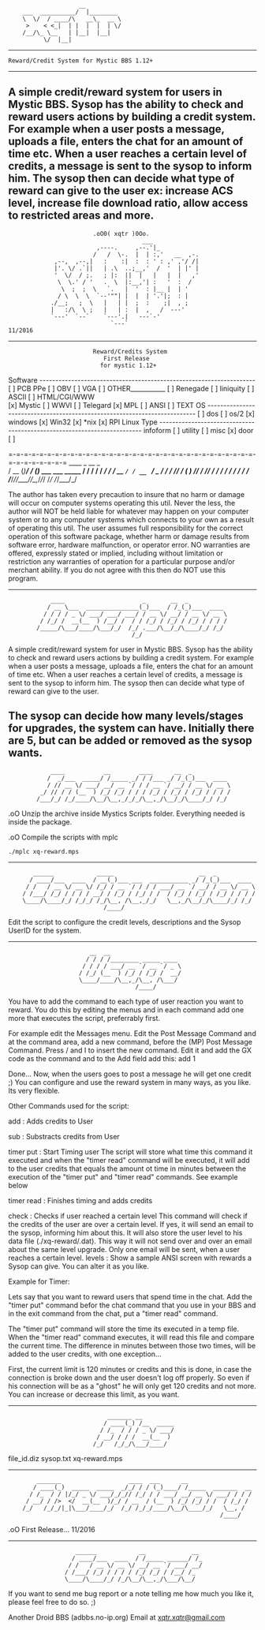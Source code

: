                         __           
        ___  __________/  |________  
        \  \/  / ____/\   __\_  __ \ 
         >    < <_|  | |  |  |  | \/ 
        /__/\_ \__   | |__|  |__|    
              \/  |__|               
------------------------------------------------
    Reward/Credit System for Mystic BBS 1.12+ 
------------------------------------------------
A simple credit/reward system for users in 
Mystic BBS. Sysop has the ability to check and
reward users actions by building a credit
system. For example when a user posts a message,
uploads a file, enters the chat for an amount of
time etc. When a user reaches a certain level of
credits, a message is sent to the sysop to
inform him. The sysop then can decide what type
of reward can give to the user ex: increase ACS
level, increase file download ratio, allow 
access to restricted areas and more.
------------------------------------------------
                            .oO0( xqtr )0Oo.
                                          ___              
                             ,----.     ,--.'|_            
                            /   /  \-.  |  | :,'   __  ,-. 
                 ,--,  ,--,|   :    :|  :  : ' : ,' ,'/ /| 
                 |'. \/ .`||   | .\  ..;__,'  /  '  | |' | 
                 '  \/  / ;.   ; |:  ||  |   |   |  |   ,' 
                  \  \.' / '   .  \  |:__,'| :   '  :  /   
                   \  ;  ;  \   `.   |  '  : |__ |  | '    
                  / \  \  \  `--'""| |  |  | '.'|;  : |    
                ./__;   ;  \   |   | |  ;  :    ;|  , ;    
                |   :/\  \ ;   |   | :  |  ,   /  ---'     
                `---'  `--`    `---'.|   ---`-'            
                                 `---`                                  11/2016
 ------------------------------------------------------------------------------

                            Reward/Credits System  
                               First Release
                              for mystic 1.12+
                                
Software --------------------------------------------------------------------
       [ ] PCB PPe      [ ] OBV          [ ] VGA         [ ] OTHER___________
       [ ] Renegade     [ ] Iiniquity    [ ] ASCII       [ ] HTML/CGI/WWW    
       [x] Mystic       [ ] WWVI         [ ] Telegard    [x] MPL
       [ ] ANSI         [ ] TEXT
OS --------------------------------------------------------------------------
    [ ] dos  [ ] os/2  [x] windows [x] Win32 [x] *nix [x] RPI Linux
Type ------------------------------------------------------------------------
                infoform [ ]   utility [ ]  misc [x]  door [ ]
                
=-=-=-=-=-=-=-=-=-=-=-=-=-=-=-=-=-=-=-=-=-=-=-=-=-=-=-=-=-=-=-=-=-=-=-=-=-=-=-=
                  ____  _           __      _                    
                 / __ \(_)_________/ /___ _(_)___ ___  ___  _____
                / / / / / ___/ ___/ / __ `/ / __ `__ \/ _ \/ ___/
               / /_/ / (__  ) /__/ / /_/ / / / / / / /  __/ /    
              /_____/_/____/\___/_/\__,_/_/_/ /_/ /_/\___/_/     

   The author has taken every precaution to insure that no harm or damage
will occur on computer systems operating this util.  Never the less, the
author will NOT be held liable for whatever may happen on your computer
system or to any computer systems which connects to your own as a result of
operating this util.  The user assumes full responsibility for the correct
operation of this software package, whether harm or damage results from
software error, hardware malfunction, or operator error.  NO warranties are
offered, expressly stated or implied, including without limitation or
restriction any warranties of operation for a particular purpose and/or
merchant ability.  If you do not agree with this then do NOT use this
program.

                         
-------------------------------------------------------------------------------
                ____                      _       __  _           
               / __ \___  _______________(_)___  / /_(_)___  ____ 
              / / / / _ \/ ___/ ___/ ___/ / __ \/ __/ / __ \/ __ \
             / /_/ /  __(__  ) /__/ /  / / /_/ / /_/ / /_/ / / / /
            /_____/\___/____/\___/_/  /_/ .___/\__/_/\____/_/ /_/ 
                                       /_/                       

  A simple credit/reward system for user in Mystic BBS. Sysop has the ability
to check and reward users actions by building a credit system. For example when
a user posts a message, uploads a file, enters the chat for an amount of time
etc. When a user reaches a certain level of credits, a message is sent to the
sysop to inform him. The sysop then can decide what type of reward can give to 
the user. 

  The sysop can decide how many levels/stages for upgrades, the system can have.
Initially there are 5, but can be added or removed as the sysop wants. 
-------------------------------------------------------------------------------
                ____           __        ____      __  _           
               /  _/___  _____/ /_____ _/ / /___ _/ /_(_)___  ____ 
               / // __ \/ ___/ __/ __ `/ / / __ `/ __/ / __ \/ __ \
             _/ // / / (__  ) /_/ /_/ / / / /_/ / /_/ / /_/ / / / /
            /___/_/ /_/____/\__/\__,_/_/_/\__,_/\__/_/\____/_/ /_/ 

.oO Unzip the archive inside Mystics Scripts folder. Everything needed is inside
the package.

.oO Compile the scripts with mplc
    
    ./mplc xq-reward.mps

-------------------------------------------------------------------------------
           ______            _____                        __  _           
          / ____/___  ____  / __(_)___ ___  ___________ _/ /_(_)___  ____ 
         / /   / __ \/ __ \/ /_/ / __ `/ / / / ___/ __ `/ __/ / __ \/ __ \
        / /___/ /_/ / / / / __/ / /_/ / /_/ / /  / /_/ / /_/ / /_/ / / / /
        \____/\____/_/ /_/_/ /_/\__, /\__,_/_/   \__,_/\__/_/\____/_/ /_/ 
                               /____/                                   

  Edit the script to configure the credit levels, descriptions and the Sysop
UserID for the system.

-------------------------------------------------------------------------------
                           __  __                    
                          / / / /________ _____ ____ 
                         / / / / ___/ __ `/ __ `/ _ \
                        / /_/ (__  ) /_/ / /_/ /  __/
                        \____/____/\__,_/\__, /\___/ 
                                        /____/       

  You have to add the command to each type of user reaction you want to reward.
You do this by editing the menus and in each command add one more that executes
the script, preferrably first.

  For example edit the Messages menu. Edit the Post Message Command and at the
command area, add a new command, before the (MP) Post Message Command. Press / 
and I to insert the new command. Edit it and add the GX code as the command and
to the Add field add this: add 1

  Done... Now, when the users goes to post a message he will get one credit ;)
You can configure and use the reward system in many ways, as you like. Its very
flexible.

Other Commands used for the script:

 add <no>       : Adds <no> credits to User
 
 sub <no>       : Substracts <no> credits from User
 
 timer put      : Start Timing user
                  The script will store what time this command it executed and
                  when the "timer read" command will be executed, it will add
                  to the user credits that equals the amount ot time in minutes
                  between the execution of the "timer put" and "timer read" 
                  commands. See example below
 
 timer read     : Finishes timing and adds credits
 
 check          : Checks if user reached a certain level
                  This command will check if the credits of the user are over a
                  certain level. If yes, it will send an email to the sysop, 
                  informing him about this. It will also store the user level to
                  his data file (./xq-reward/<UserAlias>.dat). This way it will
                  not send over and over an email about the same level upgrade.
                  Only one email will be sent, when a user reaches a certain 
                  level.
  levels        : Show a sample ANSI screen with rewards a Sysop can give. You 
                  can alter it as you like.


Example for Timer:

  Lets say that you want to reward users that spend time in the chat. Add the
"timer put" command befor the chat command that you use in your BBS and in the
exit command from the chat, put a "timer read" command.

  The "timer put" command will store the time its executed in a temp file. When
the "timer read" command executes, it will read this file and compare the 
current time. The difference in minutes between those two times, will be added
to the user credits, with one exception...

First, the current limit is 120 minutes or credits and this is done, in case the
connection is broke down and the user doesn't log off properly. So even if his 
connection will be as a "ghost" he will only get 120 credits and not more. You
can increase or decrease this limit, as you want.

-------------------------------------------------------------------------------
                                _______ __         
                               / ____(_) /__  _____
                              / /_  / / / _ \/ ___/
                             / __/ / / /  __(__  ) 
                            /_/   /_/_/\___/____/  
                       

file_id.diz
sysop.txt
xq-reward.mps

-------------------------------------------------------------------------------
            _______                   ____  ___      __                  
           / ____(_)  _____  _____  _/_/ / / (_)____/ /_____  _______  __
          / /_  / / |/_/ _ \/ ___/_/_// /_/ / / ___/ __/ __ \/ ___/ / / /
         / __/ / />  </  __(__  )/_/ / __  / (__  ) /_/ /_/ / /  / /_/ / 
        /_/   /_/_/|_|\___/____/_/  /_/ /_/_/____/\__/\____/_/   \__, /  
                                                                /____/   


.oO First Release... 11/2016

-------------------------------------------------------------------------------
                       ______            __             __ 
                      / ____/___  ____  / /_____ ______/ /_
                     / /   / __ \/ __ \/ __/ __ `/ ___/ __/
                    / /___/ /_/ / / / / /_/ /_/ / /__/ /_  
                    \____/\____/_/ /_/\__/\__,_/\___/\__/  


If you want to send me bug report or a note telling me how much you like it,
please feel free to do so. ;)

Another Droid BBS (adbbs.no-ip.org)
Email at xqtr.xqtr@gmail.com


